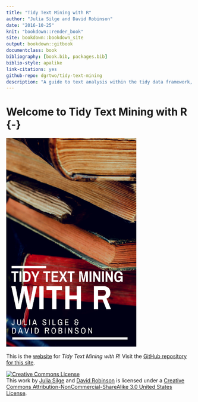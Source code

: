 ```yaml
--- 
title: "Tidy Text Mining with R"
author: "Julia Silge and David Robinson"
date: "2016-10-25"
knit: "bookdown::render_book"
site: bookdown::bookdown_site
output: bookdown::gitbook
documentclass: book
bibliography: [book.bib, packages.bib]
biblio-style: apalike
link-citations: yes
github-repo: dgrtwo/tidy-text-mining
description: "A guide to text analysis within the tidy data framework, using the tidytext package and other tidy tools"
---
```




# Welcome to Tidy Text Mining with R {-}

<img src="images/tidycover.png" width="350" height="560" alt="Cover image" />


This is the [website](http://tidytextmining.com/) for *Tidy Text Mining with R*! Visit the [GitHub repository for this site](https://github.com/dgrtwo/tidy-text-mining).

<a rel="license" href="http://creativecommons.org/licenses/by-nc-sa/3.0/us/"><img alt="Creative Commons License" style="border-width:0" src="https://i.creativecommons.org/l/by-nc-sa/3.0/us/88x31.png" /></a><br />This work by [Julia Silge](http://juliasilge.com/) and [David Robinson](http://varianceexplained.org/) is licensed under a <a rel="license" href="http://creativecommons.org/licenses/by-nc-sa/3.0/us/">Creative Commons Attribution-NonCommercial-ShareAlike 3.0 United States License</a>.
